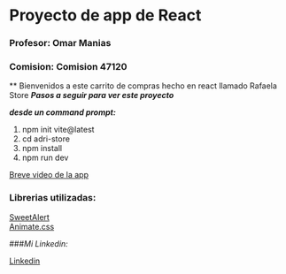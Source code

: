 # Proyecto de app de React

### Profesor: Omar Manias
### Comision: Comision 47120

** Bienvenidos a este carrito de compras hecho en react llamado Rafaela Store
**_Pasos a seguir para ver este proyecto_**

**_desde un command prompt:_**
1. npm init vite@latest
2. cd adri-store
3. npm install
4. npm run dev

[Breve video de la app](https://www.loom.com/share/03b0b26549be47abbb534854d602bed9)</br>

### Librerias utilizadas:


[SweetAlert](https://sweetalert2.github.io/)</br>
[Animate.css](https://animate.style/)</br>

###_Mi Linkedin:_

[Linkedin](https://www.linkedin.com/in/adrianpozzi/)
